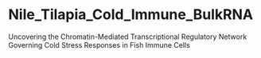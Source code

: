 # Nile_Tilapia_Cold_Immune_BulkRNA
Uncovering the Chromatin-Mediated Transcriptional Regulatory Network Governing Cold Stress Responses in Fish Immune Cells

